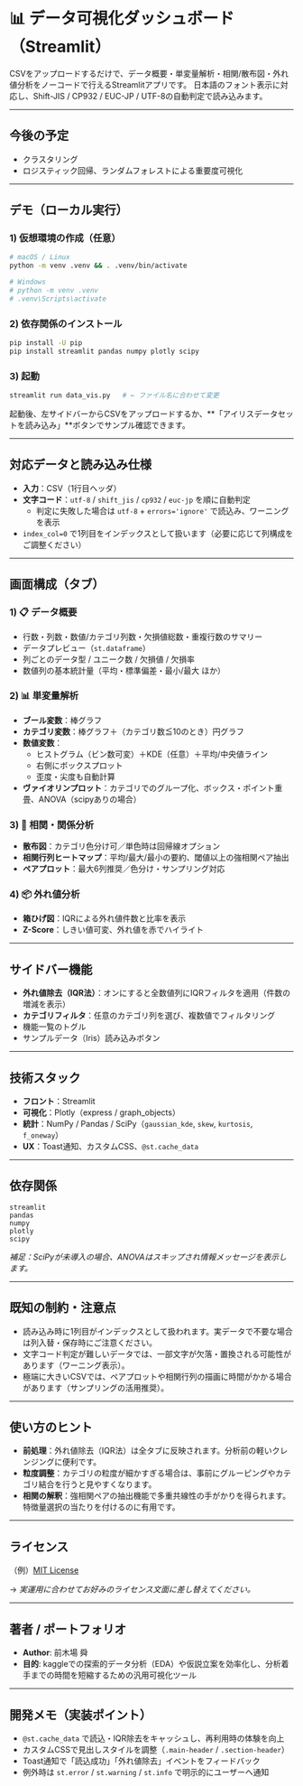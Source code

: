 # 📊 データ可視化ダッシュボード（Streamlit）

CSVをアップロードするだけで、データ概要・単変量解析・相関/散布図・外れ値分析をノーコードで行えるStreamlitアプリです。
日本語のフォント表示に対応し、Shift-JIS / CP932 / EUC-JP / UTF-8の自動判定で読み込みます。

---

## 今後の予定
- クラスタリング
- ロジスティック回帰、ランダムフォレストによる重要度可視化

---

## デモ（ローカル実行）

### 1) 仮想環境の作成（任意）
```bash
# macOS / Linux
python -m venv .venv && . .venv/bin/activate

# Windows
# python -m venv .venv
# .venv\Scripts\activate
````

### 2\) 依存関係のインストール

```bash
pip install -U pip
pip install streamlit pandas numpy plotly scipy
```

### 3\) 起動

```bash
streamlit run data_vis.py   # ← ファイル名に合わせて変更
```

起動後、左サイドバーからCSVをアップロードするか、\*\*「アイリスデータセットを読み込み」\*\*ボタンでサンプル確認できます。

-----

## 対応データと読み込み仕様

  - **入力**：CSV（1行目ヘッダ）
  - **文字コード**：`utf-8` / `shift_jis` / `cp932` / `euc-jp` を順に自動判定
      - 判定に失敗した場合は `utf-8` + `errors='ignore'` で読込み、ワーニングを表示
  - `index_col=0` で1列目をインデックスとして扱います（必要に応じて列構成をご調整ください）

-----

## 画面構成（タブ）

### 1\) 📋 データ概要

  - 行数・列数・数値/カテゴリ列数・欠損値総数・重複行数のサマリー
  - データプレビュー（`st.dataframe`）
  - 列ごとのデータ型 / ユニーク数 / 欠損値 / 欠損率
  - 数値列の基本統計量（平均・標準偏差・最小/最大 ほか）

### 2\) 📊 単変量解析

  - **ブール変数**：棒グラフ
  - **カテゴリ変数**：棒グラフ＋（カテゴリ数≦10のとき）円グラフ
  - **数値変数**：
      - ヒストグラム（ビン数可変）＋KDE（任意）＋平均/中央値ライン
      - 右側にボックスプロット
      - 歪度・尖度も自動計算
  - **ヴァイオリンプロット**：カテゴリでのグループ化、ボックス・ポイント重畳、ANOVA（scipyありの場合）

### 3\) 🔗 相関・関係分析

  - **散布図**：カテゴリ色分け可／単色時は回帰線オプション
  - **相関行列ヒートマップ**：平均/最大/最小の要約、閾値以上の強相関ペア抽出
  - **ペアプロット**：最大6列推奨／色分け・サンプリング対応

### 4\) 📦 外れ値分析

  - **箱ひげ図**：IQRによる外れ値件数と比率を表示
  - **Z-Score**：しきい値可変、外れ値を赤でハイライト

-----

## サイドバー機能

  - **外れ値除去（IQR法）**：オンにすると全数値列にIQRフィルタを適用（件数の増減を表示）
  - **カテゴリフィルタ**：任意のカテゴリ列を選び、複数値でフィルタリング
  - 機能一覧のトグル
  - サンプルデータ（Iris）読み込みボタン

-----

## 技術スタック

  - **フロント**：Streamlit
  - **可視化**：Plotly（express / graph\_objects）
  - **統計**：NumPy / Pandas / SciPy（`gaussian_kde`, `skew`, `kurtosis`, `f_oneway`）
  - **UX**：Toast通知、カスタムCSS、`@st.cache_data`

-----

## 依存関係

```
streamlit
pandas
numpy
plotly
scipy
```

*補足：SciPyが未導入の場合、ANOVAはスキップされ情報メッセージを表示します。*

-----

## 既知の制約・注意点

  - 読み込み時に1列目がインデックスとして扱われます。実データで不要な場合は列入替・保存時にご注意ください。
  - 文字コード判定が難しいデータでは、一部文字が欠落・置換される可能性があります（ワーニング表示）。
  - 極端に大きいCSVでは、ペアプロットや相関行列の描画に時間がかかる場合があります（サンプリングの活用推奨）。

-----

## 使い方のヒント

  - **前処理**：外れ値除去（IQR法）は全タブに反映されます。分析前の軽いクレンジングに便利です。
  - **粒度調整**：カテゴリの粒度が細かすぎる場合は、事前にグルーピングやカテゴリ結合を行うと見やすくなります。
  - **相関の解釈**：強相関ペアの抽出機能で多重共線性の手がかりを得られます。特徴量選択の当たりを付けるのに有用です。


-----

## ライセンス

（例）[MIT License](https://opensource.org/licenses/MIT)

→ *実運用に合わせてお好みのライセンス文面に差し替えてください。*

-----

## 著者 / ポートフォリオ

  - **Author**: 前木場 舜
  - **目的**: kaggleでの探索的データ分析（EDA）や仮説立案を効率化し、分析着手までの時間を短縮するための汎用可視化ツール

-----

## 開発メモ（実装ポイント）

  - `@st.cache_data` で読込・IQR除去をキャッシュし、再利用時の体験を向上
  - カスタムCSSで見出しスタイルを調整（`.main-header` / `.section-header`）
  - Toast通知で「読込成功」「外れ値除去」イベントをフィードバック
  - 例外時は `st.error` / `st.warning` / `st.info` で明示的にユーザーへ通知